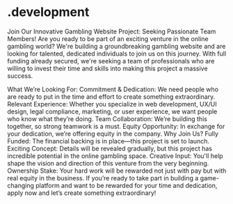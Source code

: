 # .development

Join Our Innovative Gambling Website Project: Seeking Passionate Team Members!
Are you ready to be part of an exciting venture in the online gambling world? We're building a groundbreaking gambling website and are looking for talented, dedicated individuals to join us on this journey. With full funding already secured, we're seeking a team of professionals who are willing to invest their time and skills into making this project a massive success.

What We’re Looking For:
Commitment & Dedication: We need people who are ready to put in the time and effort to create something extraordinary.
Relevant Experience: Whether you specialize in web development, UX/UI design, legal compliance, marketing, or user experience, we want people who know what they’re doing.
Team Collaboration: We’re building this together, so strong teamwork is a must.
Equity Opportunity: In exchange for your dedication, we’re offering equity in the company.
Why Join Us?
Fully Funded: The financial backing is in place—this project is set to launch.
Exciting Concept: Details will be revealed gradually, but this project has incredible potential in the online gambling space.
Creative Input: You'll help shape the vision and direction of this venture from the very beginning.
Ownership Stake: Your hard work will be rewarded not just with pay but with real equity in the business.
If you’re ready to take part in building a game-changing platform and want to be rewarded for your time and dedication, apply now and let’s create something extraordinary!


